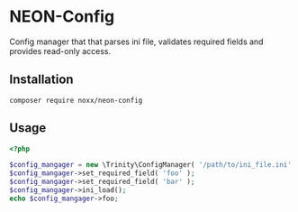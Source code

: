 # NEON-Config

Config manager that that parses ini file, validates required fields and provides read-only access.

## Installation

```
composer require noxx/neon-config
```

## Usage

```php
<?php

$config_mangager = new \Trinity\ConfigManager( '/path/to/ini_file.ini' )
$config_mangager->set_required_field( 'foo' );
$config_mangager->set_required_field( 'bar' );
$config_mangager->ini_load();
echo $config_mangager->foo;
```

